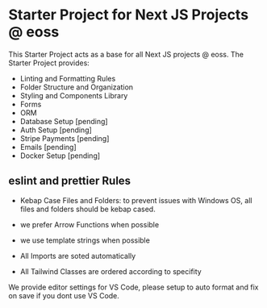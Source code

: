 # Starter Project for Next JS Projects @ eoss

This Starter Project acts as a base for all Next JS projects @ eoss. The Starter Project provides:

- Linting and Formatting Rules
- Folder Structure and Organization
- Styling and Components Library
- Forms
- ORM
- Database Setup [pending]
- Auth Setup [pending]
- Stripe Payments [pending]
- Emails [pending]
- Docker Setup [pending]

## eslint and prettier Rules

- Kebap Case Files and Folders: to prevent issues with Windows OS, all files and folders should be kebap cased.
- we prefer Arrow Functions when possible
- we use template strings when possible

- All Imports are soted automatically
- All Tailwind Classes are ordered according to specifity

We provide editor settings for VS Code, please setup to auto format and fix on save if you dont use VS Code.
